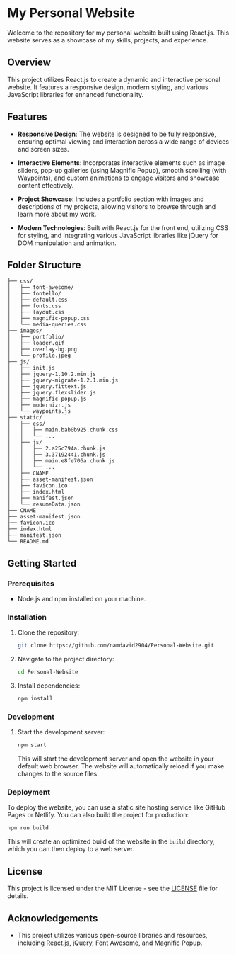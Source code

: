 # My Personal Website

Welcome to the repository for my personal website built using React.js. This website serves as a showcase of my skills, projects, and experience.

## Overview

This project utilizes React.js to create a dynamic and interactive personal website. It features a responsive design, modern styling, and various JavaScript libraries for enhanced functionality.

## Features

- **Responsive Design**: The website is designed to be fully responsive, ensuring optimal viewing and interaction across a wide range of devices and screen sizes.
  
- **Interactive Elements**: Incorporates interactive elements such as image sliders, pop-up galleries (using Magnific Popup), smooth scrolling (with Waypoints), and custom animations to engage visitors and showcase content effectively.

- **Project Showcase**: Includes a portfolio section with images and descriptions of my projects, allowing visitors to browse through and learn more about my work.

- **Modern Technologies**: Built with React.js for the front end, utilizing CSS for styling, and integrating various JavaScript libraries like jQuery for DOM manipulation and animation.

## Folder Structure

```
├── css/
│   ├── font-awesome/
│   ├── fontello/
│   ├── default.css
│   ├── fonts.css
│   ├── layout.css
│   ├── magnific-popup.css
│   └── media-queries.css
├── images/
│   ├── portfolio/
│   ├── loader.gif
│   ├── overlay-bg.png
│   └── profile.jpeg
├── js/
│   ├── init.js
│   ├── jquery-1.10.2.min.js
│   ├── jquery-migrate-1.2.1.min.js
│   ├── jquery.fittext.js
│   ├── jquery.flexslider.js
│   ├── magnific-popup.js
│   ├── modernizr.js
│   └── waypoints.js
├── static/
│   ├── css/
│   │   ├── main.bab0b925.chunk.css
│   │   └── ...
│   ├── js/
│   │   ├── 2.a25c794a.chunk.js
│   │   ├── 3.37192441.chunk.js
│   │   ├── main.e8fe706a.chunk.js
│   │   └── ...
│   ├── CNAME
│   ├── asset-manifest.json
│   ├── favicon.ico
│   ├── index.html
│   ├── manifest.json
│   └── resumeData.json
├── CNAME
├── asset-manifest.json
├── favicon.ico
├── index.html
├── manifest.json
└── README.md
```

## Getting Started

### Prerequisites

- Node.js and npm installed on your machine.

### Installation

1. Clone the repository:

   ```bash
   git clone https://github.com/namdavid2904/Personal-Website.git
   ```

2. Navigate to the project directory:

   ```bash
   cd Personal-Website
   ```

3. Install dependencies:

   ```bash
   npm install
   ```

### Development

1. Start the development server:

   ```bash
   npm start
   ```

   This will start the development server and open the website in your default web browser. The website will automatically reload if you make changes to the source files.

### Deployment

To deploy the website, you can use a static site hosting service like GitHub Pages or Netlify. You can also build the project for production:

```bash
npm run build
```

This will create an optimized build of the website in the `build` directory, which you can then deploy to a web server.

## License

This project is licensed under the MIT License - see the [LICENSE](LICENSE) file for details.

## Acknowledgements

- This project utilizes various open-source libraries and resources, including React.js, jQuery, Font Awesome, and Magnific Popup.
